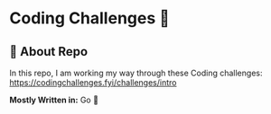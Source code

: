 # Coding Challenges 🧠

## 🧐 About Repo

In this repo, I am working my way through these Coding challenges: https://codingchallenges.fyi/challenges/intro 

**Mostly Written in:** Go 🔵